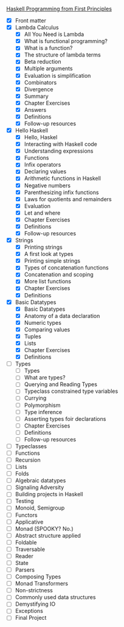 
[Haskell Programming from First Principles](http://haskellbook.com/progress.html)

 - [x] Front matter
 - [x] Lambda Calculus
     - [x] All You Need is Lambda
     - [x] What is functional programming?
     - [x] What is a function?
     - [x] The structure of lambda terms
     - [x] Beta reduction
     - [x] Multiple arguments
     - [x] Evaluation is simplification
     - [x] Combinators
     - [x] Divergence
     - [x] Summary
     - [x] Chapter Exercises
     - [x] Answers
     - [x] Definitions
     - [x] Follow-up resources
 - [x] Hello Haskell
     - [x] Hello, Haskel
     - [x] Interacting with Haskell code
     - [x] Understanding expressions
     - [x] Functions
     - [x] Infix operators
     - [x] Declaring values
     - [x] Arithmetic functions in Haskell
     - [x] Negative numbers
     - [x] Parenthesizing infix functions
     - [x] Laws for quotients and remainders
     - [x] Evaluation
     - [x] Let and where
     - [x] Chapter Exercises
     - [x] Definitions
     - [x] Follow-up resources
 - [x] Strings
     - [x] Printing strings
     - [x] A first look at types
     - [x] Printing simple strings
     - [x] Types of concatenation functions
     - [x] Concatenation and scoping
     - [x] More list functions
     - [x] Chapter Exercises
     - [x] Definitions
 - [x] Basic Datatypes
     - [x] Basic Datatypes
     - [x] Anatomy of a data declaration
     - [x] Numeric types
     - [x] Comparing values
     - [x] Tuples
     - [x] Lists
     - [x] Chapter Exercises
     - [x] Definitions
 - [ ] Types
     - [ ] Types
     - [ ] What are types?
     - [ ] Querying and Reading Types
     - [ ] Typeclass constrained type variables
     - [ ] Currying
     - [ ] Polymorphism
     - [ ] Type inference
     - [ ] Asserting types foir declarations
     - [ ] Chapter Exercises
     - [ ] Definitions
     - [ ] Follow-up resources
 - [ ] Typeclasses
 - [ ] Functions
 - [ ] Recursion
 - [ ] Lists
 - [ ] Folds
 - [ ] Algebraic datatypes
 - [ ] Signaling Adversity
 - [ ] Building projects in Haskell
 - [ ] Testing
 - [ ] Monoid, Semigroup
 - [ ] Functors
 - [ ] Applicative
 - [ ] Monad (SPOOKY? No.)
 - [ ] Abstract structure applied
 - [ ] Foldable
 - [ ] Traversable
 - [ ] Reader
 - [ ] State
 - [ ] Parsers
 - [ ] Composing Types
 - [ ] Monad Transformers
 - [ ] Non-strictness
 - [ ] Commonly used data structures
 - [ ] Demystifying IO
 - [ ] Exceptions
 - [ ] Final Project
